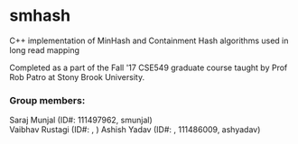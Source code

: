 # smhash
C++ implementation of MinHash and Containment Hash algorithms used in long read mapping

Completed as a part of the Fall '17 CSE549 graduate course taught by Prof Rob Patro at Stony Brook University.

### Group members:
Saraj Munjal (ID#: 111497962, smunjal)  
Vaibhav Rustagi (ID#: , )
Ashish Yadav (ID#: , 111486009, ashyadav)  
